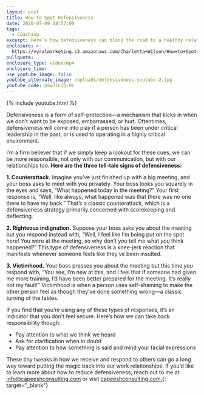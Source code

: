 ```yaml
---
layout: post
title: How to Spot Defensiveness
date: 2020-07-09 18:57:00
tags:
  - Coaching
excerpt: Here’s how defensiveness can block the road to a healthy relationship.
enclosure: >-
  https://vyralmarketing.s3.amazonaws.com/Charletta+Wilson/How+to+Spot+Defensiveness.mp4
pullquote:
enclosure_type: video/mp4
enclosure_time:
use_youtube_image: false
youtube_alternate_image: /uploads/defensiveness-youtube-2.jpg
youtube_code: pSw3lL5Q-Uc
---
```


{% include youtube.html %}

Defensiveness is a form of self-protection—a mechanism that kicks in when we don’t want to be exposed, embarrassed, or hurt. Oftentimes, defensiveness will come into play if a person has been under critical leadership in the past, or is used to operating in a highly critical environment.&nbsp;

I’m a firm believer that if we simply keep a lookout for these cues, we can be more responsible, not only with our communication, but with our relationships too. **Here are the three tell-tale signs of defensiveness:&nbsp;**

**1\. Counterattack.** Imagine you’ve just finished up with a big meeting, and your boss asks to meet with you privately. Your boss looks you squarely in the eyes and says, “What happened today in the meeting?” Your first response is, “Well, like always, what happened was that there was no one there to have my back.” That’s a classic counterattack, which is a defensiveness strategy primarily concerned with scorekeeping and deflecting.&nbsp;

**2\. Righteous indignation.** Suppose your boss asks you about the meeting but you respond instead with, “Well, I feel like I’m being put on the spot here\! You were at the meeting, so why don’t *you* tell me what *you* think happened?” This type of defensiveness is a knee-jerk reaction that manifests whenever someone feels like they’ve been insulted.

**3\. Victimhood.** Your boss presses you about the meeting but this time you respond with, “You see, I’m new at this, and I feel that if someone had given me more training, I’d have been better prepared for the meeting. It’s really not my fault\!” Victimhood is when a person uses self-shaming to make the other person feel as though they’ve done something wrong—a classic turning of the tables.&nbsp;

If you find that you’re using any of these types of responses, it’s an indicator that you don’t feel secure. Here’s how we can take back responsibility though:&nbsp;

* Pay attention to what we think we heard
* Ask for clarification when in doubt&nbsp;
* Pay attention to how something is said and mind your facial expressions

These tiny tweaks in how we receive and respond to others can go a long way toward putting the magic back into our work relationships. If you’d like to learn more about how to reduce defensiveness, reach out to me at [info@capeeshconsulting.com](mailto:info@capeeshconsulting.com) or visit [capeeshconsulting.com.](https://capeeshconsulting.com/){: target="_blank"}